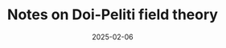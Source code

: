 ---
title: Notes on Doi-Peliti field theory
summary: Feb. 6, 2025
tags:
date: "2025-02-06"

# Optional external URL for project (replaces project detail page).
external_link: /media/clark-doi-peliti-notes.pdf

---